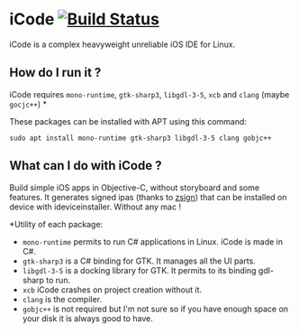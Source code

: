 ﻿# iCode [![Build Status](https://dev.azure.com/DadoumDev/iCode/_apis/build/status/Dadoum.iCode?branchName=master)](https://dev.azure.com/DadoumDev/iCode/_build/latest?definitionId=1&branchName=master)
iCode is a complex heavyweight unreliable iOS IDE for Linux.

## How do I run it ?
iCode requires `mono-runtime`, `gtk-sharp3`, `libgdl-3-5`, `xcb` and `clang` (maybe `gocjc++`) *

These packages can be installed with APT using this command:

`sudo apt install mono-runtime gtk-sharp3 libgdl-3-5 clang gobjc++`

## What can I do with iCode ?
Build simple iOS apps in Objective-C, without storyboard and some features. It generates signed ipas (thanks to [zsign](https://github.com/zhlynn/zsign)) that can be installed on device with ideviceinstaller. Without any mac !

*Utility of each package:
 - `mono-runtime` permits to run C# applications in Linux. iCode is made in C#.
 - `gtk-sharp3` is a C# binding for GTK. It manages all the UI parts.
 - `libgdl-3-5` is a docking library for GTK. It permits to its binding gdl-sharp to run.
 - `xcb` iCode crashes on project creation without it.  
 - `clang` is the compiler. 
 - `gobjc++` is not required but I'm not sure so if you have enough space on your disk it is always good to have.
